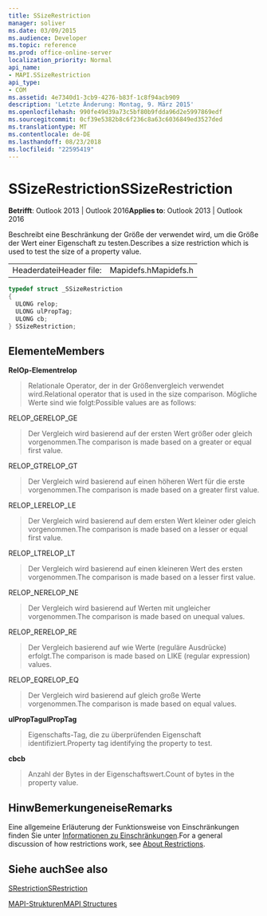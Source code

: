 ```yaml
---
title: SSizeRestriction
manager: soliver
ms.date: 03/09/2015
ms.audience: Developer
ms.topic: reference
ms.prod: office-online-server
localization_priority: Normal
api_name:
- MAPI.SSizeRestriction
api_type:
- COM
ms.assetid: 4e7340d1-3cb9-4276-b83f-1c8f94acb909
description: 'Letzte Änderung: Montag, 9. März 2015'
ms.openlocfilehash: 990fe49d39a73c5bf80b9fdda96d2e5997869edf
ms.sourcegitcommit: 0cf39e5382b8c6f236c8a63c6036849ed3527ded
ms.translationtype: MT
ms.contentlocale: de-DE
ms.lasthandoff: 08/23/2018
ms.locfileid: "22595419"
---
```

# <a name="ssizerestriction"></a><span data-ttu-id="4c30a-103">SSizeRestriction</span><span class="sxs-lookup"><span data-stu-id="4c30a-103">SSizeRestriction</span></span>

  
  
<span data-ttu-id="4c30a-104">**Betrifft**: Outlook 2013 | Outlook 2016</span><span class="sxs-lookup"><span data-stu-id="4c30a-104">**Applies to**: Outlook 2013 | Outlook 2016</span></span> 
  
<span data-ttu-id="4c30a-105">Beschreibt eine Beschränkung der Größe der verwendet wird, um die Größe der Wert einer Eigenschaft zu testen.</span><span class="sxs-lookup"><span data-stu-id="4c30a-105">Describes a size restriction which is used to test the size of a property value.</span></span> 
  
|||
|:-----|:-----|
|<span data-ttu-id="4c30a-106">Headerdatei</span><span class="sxs-lookup"><span data-stu-id="4c30a-106">Header file:</span></span>  <br/> |<span data-ttu-id="4c30a-107">Mapidefs.h</span><span class="sxs-lookup"><span data-stu-id="4c30a-107">Mapidefs.h</span></span>  <br/> |
   
```cpp
typedef struct _SSizeRestriction
{
  ULONG relop;
  ULONG ulPropTag;
  ULONG cb;
} SSizeRestriction;

```

## <a name="members"></a><span data-ttu-id="4c30a-108">Elemente</span><span class="sxs-lookup"><span data-stu-id="4c30a-108">Members</span></span>

 <span data-ttu-id="4c30a-109">**RelOp-Element**</span><span class="sxs-lookup"><span data-stu-id="4c30a-109">**relop**</span></span>
  
> <span data-ttu-id="4c30a-110">Relationale Operator, der in der Größenvergleich verwendet wird.</span><span class="sxs-lookup"><span data-stu-id="4c30a-110">Relational operator that is used in the size comparison.</span></span> <span data-ttu-id="4c30a-111">Mögliche Werte sind wie folgt:</span><span class="sxs-lookup"><span data-stu-id="4c30a-111">Possible values are as follows:</span></span> 
    
<span data-ttu-id="4c30a-112">RELOP_GE</span><span class="sxs-lookup"><span data-stu-id="4c30a-112">RELOP_GE</span></span> 
  
> <span data-ttu-id="4c30a-113">Der Vergleich wird basierend auf der ersten Wert größer oder gleich vorgenommen.</span><span class="sxs-lookup"><span data-stu-id="4c30a-113">The comparison is made based on a greater or equal first value.</span></span>
    
<span data-ttu-id="4c30a-114">RELOP_GT</span><span class="sxs-lookup"><span data-stu-id="4c30a-114">RELOP_GT</span></span> 
  
> <span data-ttu-id="4c30a-115">Der Vergleich wird basierend auf einen höheren Wert für die erste vorgenommen.</span><span class="sxs-lookup"><span data-stu-id="4c30a-115">The comparison is made based on a greater first value.</span></span>
    
<span data-ttu-id="4c30a-116">RELOP_LE</span><span class="sxs-lookup"><span data-stu-id="4c30a-116">RELOP_LE</span></span> 
  
> <span data-ttu-id="4c30a-117">Der Vergleich wird basierend auf dem ersten Wert kleiner oder gleich vorgenommen.</span><span class="sxs-lookup"><span data-stu-id="4c30a-117">The comparison is made based on a lesser or equal first value.</span></span>
    
<span data-ttu-id="4c30a-118">RELOP_LT</span><span class="sxs-lookup"><span data-stu-id="4c30a-118">RELOP_LT</span></span> 
  
> <span data-ttu-id="4c30a-119">Der Vergleich wird basierend auf einen kleineren Wert des ersten vorgenommen.</span><span class="sxs-lookup"><span data-stu-id="4c30a-119">The comparison is made based on a lesser first value.</span></span>
    
<span data-ttu-id="4c30a-120">RELOP_NE</span><span class="sxs-lookup"><span data-stu-id="4c30a-120">RELOP_NE</span></span> 
  
> <span data-ttu-id="4c30a-121">Der Vergleich wird basierend auf Werten mit ungleicher vorgenommen.</span><span class="sxs-lookup"><span data-stu-id="4c30a-121">The comparison is made based on unequal values.</span></span>
    
<span data-ttu-id="4c30a-122">RELOP_RE</span><span class="sxs-lookup"><span data-stu-id="4c30a-122">RELOP_RE</span></span> 
  
> <span data-ttu-id="4c30a-123">Der Vergleich basierend auf wie Werte (reguläre Ausdrücke) erfolgt.</span><span class="sxs-lookup"><span data-stu-id="4c30a-123">The comparison is made based on LIKE (regular expression) values.</span></span>
    
<span data-ttu-id="4c30a-124">RELOP_EQ</span><span class="sxs-lookup"><span data-stu-id="4c30a-124">RELOP_EQ</span></span> 
  
> <span data-ttu-id="4c30a-125">Der Vergleich wird basierend auf gleich große Werte vorgenommen.</span><span class="sxs-lookup"><span data-stu-id="4c30a-125">The comparison is made based on equal values.</span></span>
    
 <span data-ttu-id="4c30a-126">**ulPropTag**</span><span class="sxs-lookup"><span data-stu-id="4c30a-126">**ulPropTag**</span></span>
  
> <span data-ttu-id="4c30a-127">Eigenschafts-Tag, die zu überprüfenden Eigenschaft identifiziert.</span><span class="sxs-lookup"><span data-stu-id="4c30a-127">Property tag identifying the property to test.</span></span>
    
 <span data-ttu-id="4c30a-128">**cb**</span><span class="sxs-lookup"><span data-stu-id="4c30a-128">**cb**</span></span>
  
> <span data-ttu-id="4c30a-129">Anzahl der Bytes in der Eigenschaftswert.</span><span class="sxs-lookup"><span data-stu-id="4c30a-129">Count of bytes in the property value.</span></span>
    
## <a name="remarks"></a><span data-ttu-id="4c30a-130">HinwBemerkungeneise</span><span class="sxs-lookup"><span data-stu-id="4c30a-130">Remarks</span></span>

<span data-ttu-id="4c30a-131">Eine allgemeine Erläuterung der Funktionsweise von Einschränkungen finden Sie unter [Informationen zu Einschränkungen](about-restrictions.md).</span><span class="sxs-lookup"><span data-stu-id="4c30a-131">For a general discussion of how restrictions work, see [About Restrictions](about-restrictions.md).</span></span> 
  
## <a name="see-also"></a><span data-ttu-id="4c30a-132">Siehe auch</span><span class="sxs-lookup"><span data-stu-id="4c30a-132">See also</span></span>



[<span data-ttu-id="4c30a-133">SRestriction</span><span class="sxs-lookup"><span data-stu-id="4c30a-133">SRestriction</span></span>](srestriction.md)


[<span data-ttu-id="4c30a-134">MAPI-Strukturen</span><span class="sxs-lookup"><span data-stu-id="4c30a-134">MAPI Structures</span></span>](mapi-structures.md)

